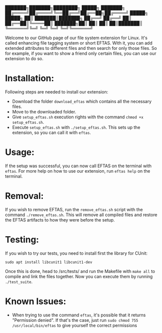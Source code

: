 
███████╗███████╗████████╗ █████╗ ███████╗ 
██╔════╝██╔════╝╚══██╔══╝██╔══██╗██╔════╝ 
█████╗  █████╗     ██║   ███████║███████╗ 
██╔══╝  ██╔══╝     ██║   ██╔══██║╚════██║ 
███████╗██║        ██║   ██║  ██║███████║ 
╚══════╝╚═╝        ╚═╝   ╚═╝  ╚═╝╚══════╝


Welcome to our GitHub page of our file system extension for Linux. It's called enhancing file tagging system
or short EFTAS. With it, you can add extended attributes to different files and then search for only those files.
So for example, if you want to show a friend only certain files, you can use our extension to do so.


Installation:
===============

Following steps are needed to install our extension:
- Download the folder `download_eftas` which contains all the necessary files.
- Move to the downloaded folder.
- Give `setup_eftas.sh` execution rights with the command `chmod +x setup_eftas.sh`.
- Execute `setup_eftas.sh` with `./setup_eftas.sh`. This sets up the extension, so you can call it with `eftas`.


Usage:
===============

If the setup was successful, you can now call EFTAS on the terminal with `eftas`.
For more help on how to use our extension, run `eftas help` on the terminal.


Removal:
===============

If you wish to remove EFTAS, run the `remove_eftas.sh` script with the command `./remove_eftas.sh`.
This will remove all compiled files and restore the EFTAS artifacts to how they were before the setup.

Testing:
===============

If you wish to try our tests, you need to install first the library for CUnit:
```[bash!]
sudo apt install libcunit1 libcunit1-dev
```
Once this is done, head to /src/tests/ and run the Makefile with `make all` to compile and link the files together.
Now you can execute them by running `./test_suite`.


Known Issues:
===============

- When trying to use the command `eftas`, it's possible that it returns "Permission denied". If that's the case,
just run `sudo chmod 755 /usr/local/bin/eftas` to give yourself the correct permissions